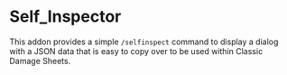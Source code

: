 # Self\_Inspector

This addon provides a simple `/selfinspect` command to display a dialog with a JSON data that is easy to copy over to be used within Classic Damage Sheets.

